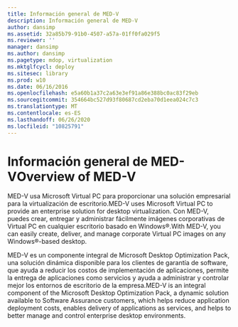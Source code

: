 ```yaml
---
title: Información general de MED-V
description: Información general de MED-V
author: dansimp
ms.assetid: 32a85b79-91b0-4507-a57a-01ff0fa029f5
ms.reviewer: ''
manager: dansimp
ms.author: dansimp
ms.pagetype: mdop, virtualization
ms.mktglfcycl: deploy
ms.sitesec: library
ms.prod: w10
ms.date: 06/16/2016
ms.openlocfilehash: e5a60b1a37c2a63e3ef91a86e388bc0ac83f29eb
ms.sourcegitcommit: 354664bc527d93f80687cd2eba70d1eea024c7c3
ms.translationtype: MT
ms.contentlocale: es-ES
ms.lasthandoff: 06/26/2020
ms.locfileid: "10825791"
---
```

# <span data-ttu-id="9b14b-103">Información general de MED-V</span><span class="sxs-lookup"><span data-stu-id="9b14b-103">Overview of MED-V</span></span>


<span data-ttu-id="9b14b-104">MED-V usa Microsoft Virtual PC para proporcionar una solución empresarial para la virtualización de escritorio.</span><span class="sxs-lookup"><span data-stu-id="9b14b-104">MED-V uses Microsoft Virtual PC to provide an enterprise solution for desktop virtualization.</span></span> <span data-ttu-id="9b14b-105">Con MED-V, puedes crear, entregar y administrar fácilmente imágenes corporativas de Virtual PC en cualquier escritorio basado en Windows®.</span><span class="sxs-lookup"><span data-stu-id="9b14b-105">With MED-V, you can easily create, deliver, and manage corporate Virtual PC images on any Windows®-based desktop.</span></span>

<span data-ttu-id="9b14b-106">MED-V es un componente integral de Microsoft Desktop Optimization Pack, una solución dinámica disponible para los clientes de garantía de software, que ayuda a reducir los costos de implementación de aplicaciones, permite la entrega de aplicaciones como servicios y ayuda a administrar y controlar mejor los entornos de escritorio de la empresa.</span><span class="sxs-lookup"><span data-stu-id="9b14b-106">MED-V is an integral component of the Microsoft Desktop Optimization Pack, a dynamic solution available to Software Assurance customers, which helps reduce application deployment costs, enables delivery of applications as services, and helps to better manage and control enterprise desktop environments.</span></span>

 

 





